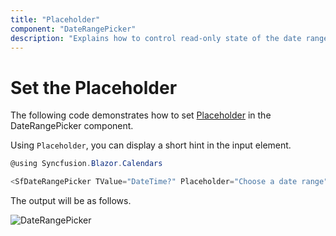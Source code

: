 ```yaml
---
title: "Placeholder"
component: "DateRangePicker"
description: "Explains how to control read-only state of the date range picker component."
---
```


# Set the Placeholder

The following code demonstrates how to set [Placeholder](https://help.syncfusion.com/cr/blazor/Syncfusion.Blazor.Calendars.SfDateRangePicker.html#Syncfusion_Blazor_Calendars_SfDateRangePicker_Placeholder) in the DateRangePicker component.

Using `Placeholder`, you can display a short hint in the input element.

```csharp
@using Syncfusion.Blazor.Calendars

<SfDateRangePicker TValue="DateTime?" Placeholder="Choose a date range"></SfDateRangePicker>
```

The output will be as follows.

![DateRangePicker](../images/placeholder.png)